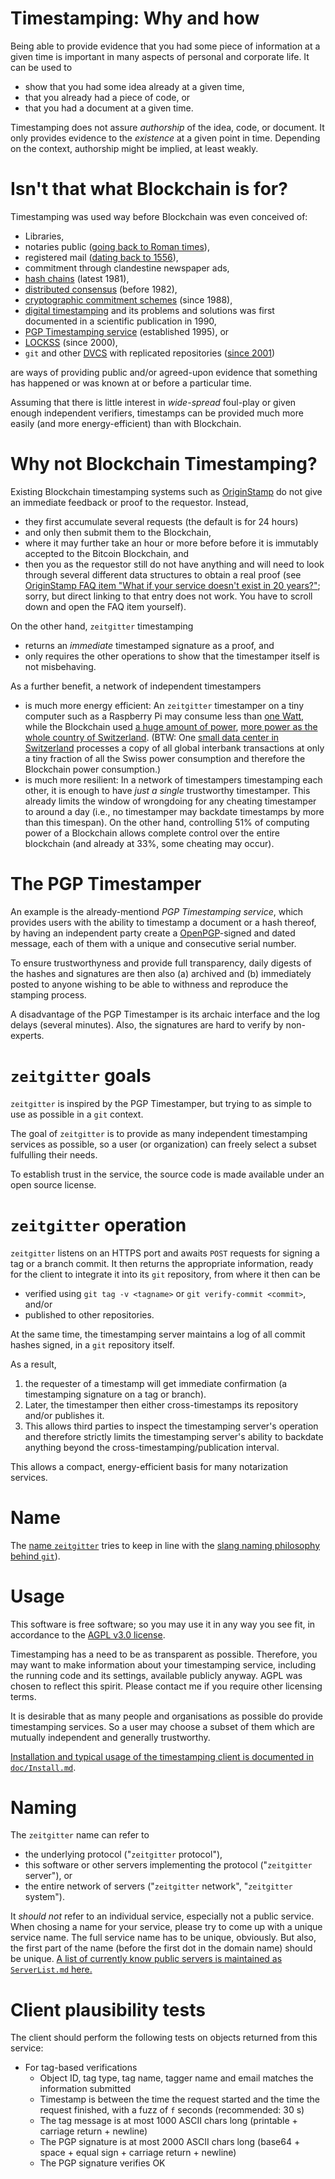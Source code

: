 # Timestamping: Why and how

Being able to provide evidence that you had some piece of information at a
given time is important in many aspects of personal and corporate life. It can
be used to

- show that you had some idea already at a given time,
- that you already had a piece of code, or
- that you had a document at a given time.

Timestamping does not assure *authorship* of the idea, code, or document. It
only provides evidence to the *existence* at a given point in time. Depending
on the context, authorship might be implied, at least weakly.

# Isn't that what Blockchain is for?

Timestamping was used way before Blockchain was even conceived of:

- Libraries,
- notaries public
  ([going back to Roman times](https://en.wikipedia.org/wiki/Notary_public#History)),
- registered mail
  ([dating back to 1556](https://en.wikipedia.org/wiki/Registered_mail#History)),
- commitment through clandestine newspaper ads,
- [hash chains](https://en.wikipedia.org/wiki/Hash_chain) (latest 1981),
- [distributed consensus](https://en.wikipedia.org/wiki/Byzantine_fault#Early_solutions)
  (before 1982),
- [cryptographic commitment schemes](https://en.wikipedia.org/wiki/Commitment_scheme)
  (since 1988),
- [digital timestamping](https://link.springer.com/chapter/10.1007/3-540-38424-3_32)
  and its problems and solutions was first documented in a scientific
  publication in 1990,
- [PGP Timestamping service](http://www.itconsult.co.uk/stamper.htm)
  (established 1995), or
- [LOCKSS](https://en.wikipedia.org/wiki/LOCKSS) (since 2000),
- `git` and other
  [DVCS](https://en.wikipedia.org/wiki/Distributed_version_control) with
  replicated repositories
  ([since 2001](https://en.wikipedia.org/wiki/GNU_arch#History_and_maintainership))

are ways of providing public and/or agreed-upon evidence that something has
happened or was known at or before a particular time.

Assuming that there is little interest in *wide-spread* foul-play or given
enough independent verifiers, timestamps can be provided much more easily (and
more energy-efficient) than with Blockchain.

# Why not Blockchain Timestamping?

Existing Blockchain timestamping systems such as
[OriginStamp](https://originstamp.org) do not give an immediate feedback or
proof to the requestor. Instead,

- they first accumulate several requests (the default is for 24 hours)
- and only then submit them to the Blockchain,
- where it may further take an hour or more before before it is immutably
  accepted to the Bitcoin Blockchain, and
- then you as the requestor still do not have anything and will need to
  look through several different data structures to obtain a real proof
  (see [OriginStamp FAQ item "What if your service doesn't exist in 20
  years?"](https://originstamp.org); sorry, but direct linking to that entry
  does not work. You have to scroll down and open the FAQ item yourself).

On the other hand, `zeitgitter` timestamping
- returns an *immediate* timestamped signature as a proof, and
- only requires the other operations to show that the timestamper
  itself is not misbehaving.

As a further benefit, a network of independent timestampers

- is much more energy efficient: An `zeitgitter` timestamper on a tiny computer
  such as a Raspberry Pi may consume less than
  [one Watt](https://www.pidramble.com/wiki/benchmarks/power-consumption),
  while the Blockchain used
  [a huge amount of power](https://www.economist.com/the-economist-explains/2018/07/09/why-bitcoin-uses-so-much-energy),
  [more power as the whole country of Switzerland](https://www.tagesanzeiger.ch/digital/bitcoinproduktion-verbraucht-mehr-strom-als-die-ganze-schweiz/story/10669793).
  (BTW: One
  [small data center in Switzerland](https://en.wikipedia.org/wiki/Society_for_Worldwide_Interbank_Financial_Telecommunication#Operations_centers)
  processes a copy of all global interbank transactions at only a tiny fraction
  of all the Swiss power consumption and therefore the Blockchain power
  consumption.)
- is much more resilient: In a network of timestampers timestamping each other,
  it is enough to have *just a single* trustworthy timestamper. This already
  limits the window of wrongdoing for any cheating timestamper to around a day
  (i.e., no timestamper may backdate timestamps by more than this timespan).
  On the other hand, controlling 51% of computing power of a Blockchain allows
  complete control over the entire blockchain (and already at 33%, some cheating
  may occur).

# The PGP Timestamper

An example is the already-mentiond *PGP Timestamping service*, which provides
users with the ability to timestamp a document or a hash thereof, by having an
independent party create a
[OpenPGP](https://en.wikipedia.org/wiki/Pretty_Good_Privacy#OpenPGP)-signed and
dated message, each of them with a unique and consecutive serial number.

To ensure trustworthyness and provide full transparency, daily digests of the
hashes and signatures are then also (a) archived and (b) immediately posted to
anyone wishing to be able to withness and reproduce the stamping process.

A disadvantage of the PGP Timestamper is its archaic interface and the log
delays (several minutes). Also, the signatures are hard to verify by
non-experts.

# `zeitgitter` goals

`zeitgitter` is inspired by the PGP Timestamper, but trying to as simple to use as
possible in a `git` context.

The goal of `zeitgitter` is to provide as many independent timestamping services as
possible, so a user (or organization) can freely select a subset fulfulling
their needs.

To establish trust in the service, the source code is made available under an
open source license.

# `zeitgitter` operation

`zeitgitter` listens on an HTTPS port and awaits `POST` requests for signing a tag
or a branch commit. It then returns the appropriate information, ready for the
client to integrate it into its `git` repository, from where it then can be

- verified using `git tag -v <tagname>` or `git verify-commit <commit>`, and/or
- published to other repositories.

At the same time, the timestamping server maintains a log of all commit hashes
signed, in a `git` repository itself.

As a result,
1. the requester of a timestamp will get immediate confirmation
   (a timestamping signature on a tag or branch).
2. Later, the timestamper then either cross-timestamps its repository and/or
   publishes it.
3. This allows third parties to inspect the timestamping server's operation
   and therefore strictly limits the timestamping server's ability to backdate
   anything beyond the cross-timestamping/publication interval.

This allows a compact, energy-efficient basis for many notarization services.

# Name

The [name `zeitgitter`](https://www.duden.de/rechtschreibung/zeitgitter) tries to keep
in line with the
[slang naming philosophy behind `git`](https://github.com/git/git/blob/e83c5163316f89bfbde7d9ab23ca2e25604af290/README)).

# Usage

This software is free software; so you may use it in any way you see 
fit, in accordance to the [AGPL v3.0 license](LICENSE.md).

Timestamping has a need to be as transparent as possible. Therefore, 
you may want to make information about your timestamping service, 
including the running code and its settings, available publicly anyway. 
AGPL was chosen to reflect this spirit. Please contact me if you 
require other licensing terms.

It is desirable that as many people and organisations as possible do 
provide timestamping services. So a user may choose a subset of them 
which are mutually independent and generally trustworthy.

[Installation and typical usage of the timestamping client is documented in
`doc/Install.md`](doc/Install.md).

# Naming

The `zeitgitter` name can refer to
- the underlying protocol ("`zeitgitter` protocol"),
- this software or other servers implementing the protocol
  ("`zeitgitter` server"), or
- the entire network of servers ("`zeitgitter` network", "`zeitgitter` system").

It *should not* refer to an individual service, especially not a
public service. When chosing a name for your service, please try to come
up with a unique service name. The full service name has to be unique,
obviously. But also, the first part of the name (before the first dot
in the domain name) should be unique. [A list of currently know public
servers is maintained as `ServerList.md` here.](./ServerList.md)

# Client plausibility tests

The client should perform the following tests on objects returned from this service:

* For tag-based verifications
  - Object ID, tag type, tag name, tagger name and email matches the information submitted
  - Timestamp is between the time the request started and the time the request finished,
    with a fuzz of `f` seconds (recommended: 30 s)
  - The tag message is at most 1000 ASCII chars long (printable + carriage return + newline)
  - The PGP signature is at most 2000 ASCII chars long (base64 + space + equal sign + carriage return + newline)
  - The PGP signature verifies OK

